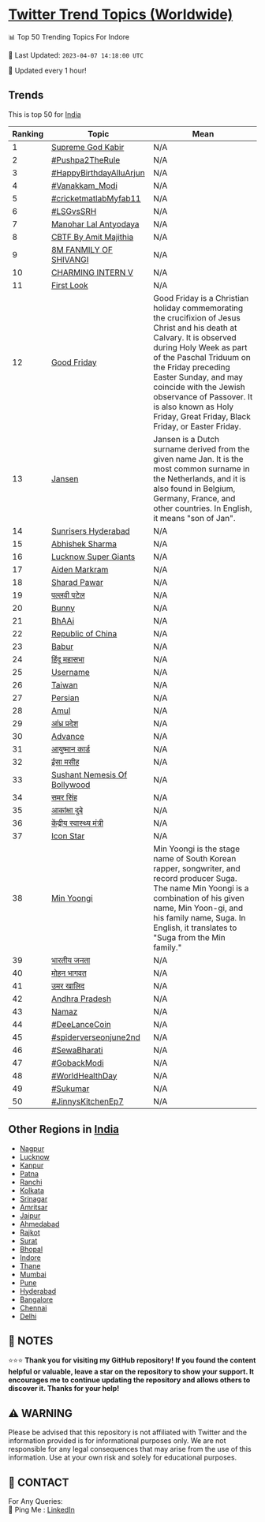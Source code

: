 [Twitter Trend Topics (Worldwide)](https://github.com/ErcinDedeoglu/Twitter-Trend-Topics)
==========


📊 Top 50 Trending Topics For Indore

📆 Last Updated: `2023-04-07 14:18:00 UTC`

🔧 Updated every 1 hour!


## Trends

This is top 50 for [India](</India>)

| Ranking | Topic | Mean |
| ------- | ------------ | ------------ |
| 1 | [Supreme God Kabir](http://twitter.com/search?q=Supreme+God+Kabir) | N/A |
| 2 | [#Pushpa2TheRule](http://twitter.com/search?q=%23Pushpa2TheRule) | N/A |
| 3 | [#HappyBirthdayAlluArjun](http://twitter.com/search?q=%23HappyBirthdayAlluArjun) | N/A |
| 4 | [#Vanakkam_Modi](http://twitter.com/search?q=%23Vanakkam_Modi) | N/A |
| 5 | [#cricketmatlabMyfab11](http://twitter.com/search?q=%23cricketmatlabMyfab11) | N/A |
| 6 | [#LSGvsSRH](http://twitter.com/search?q=%23LSGvsSRH) | N/A |
| 7 | [Manohar Lal Antyodaya](http://twitter.com/search?q=Manohar+Lal+Antyodaya) | N/A |
| 8 | [CBTF By Amit Majithia](http://twitter.com/search?q=CBTF+By+Amit+Majithia) | N/A |
| 9 | [8M FANMILY OF SHIVANGI](http://twitter.com/search?q=8M+FANMILY+OF+SHIVANGI) | N/A |
| 10 | [CHARMING INTERN V](http://twitter.com/search?q=CHARMING+INTERN+V) | N/A |
| 11 | [First Look](http://twitter.com/search?q=First+Look) | N/A |
| 12 | [Good Friday](http://twitter.com/search?q=Good+Friday) | Good Friday is a Christian holiday commemorating the crucifixion of Jesus Christ and his death at Calvary. It is observed during Holy Week as part of the Paschal Triduum on the Friday preceding Easter Sunday, and may coincide with the Jewish observance of Passover. It is also known as Holy Friday, Great Friday, Black Friday, or Easter Friday. |
| 13 | [Jansen](http://twitter.com/search?q=Jansen) | Jansen is a Dutch surname derived from the given name Jan. It is the most common surname in the Netherlands, and it is also found in Belgium, Germany, France, and other countries. In English, it means "son of Jan". |
| 14 | [Sunrisers Hyderabad](http://twitter.com/search?q=Sunrisers+Hyderabad) | N/A |
| 15 | [Abhishek Sharma](http://twitter.com/search?q=Abhishek+Sharma) | N/A |
| 16 | [Lucknow Super Giants](http://twitter.com/search?q=Lucknow+Super+Giants) | N/A |
| 17 | [Aiden Markram](http://twitter.com/search?q=Aiden+Markram) | N/A |
| 18 | [Sharad Pawar](http://twitter.com/search?q=Sharad+Pawar) | N/A |
| 19 | [पल्लवी पटेल](http://twitter.com/search?q=%e0%a4%aa%e0%a4%b2%e0%a5%8d%e0%a4%b2%e0%a4%b5%e0%a5%80+%e0%a4%aa%e0%a4%9f%e0%a5%87%e0%a4%b2) | N/A |
| 20 | [Bunny](http://twitter.com/search?q=Bunny) | N/A |
| 21 | [BhAAi](http://twitter.com/search?q=BhAAi) | N/A |
| 22 | [Republic of China](http://twitter.com/search?q=Republic+of+China) | N/A |
| 23 | [Babur](http://twitter.com/search?q=Babur) | N/A |
| 24 | [हिंदू महासभा](http://twitter.com/search?q=%e0%a4%b9%e0%a4%bf%e0%a4%82%e0%a4%a6%e0%a5%82+%e0%a4%ae%e0%a4%b9%e0%a4%be%e0%a4%b8%e0%a4%ad%e0%a4%be) | N/A |
| 25 | [Username](http://twitter.com/search?q=Username) | N/A |
| 26 | [Taiwan](http://twitter.com/search?q=Taiwan) | N/A |
| 27 | [Persian](http://twitter.com/search?q=Persian) | N/A |
| 28 | [Amul](http://twitter.com/search?q=Amul) | N/A |
| 29 | [आंध्र प्रदेश](http://twitter.com/search?q=%e0%a4%86%e0%a4%82%e0%a4%a7%e0%a5%8d%e0%a4%b0+%e0%a4%aa%e0%a5%8d%e0%a4%b0%e0%a4%a6%e0%a5%87%e0%a4%b6) | N/A |
| 30 | [Advance](http://twitter.com/search?q=Advance) | N/A |
| 31 | [आयुष्मान कार्ड](http://twitter.com/search?q=%e0%a4%86%e0%a4%af%e0%a5%81%e0%a4%b7%e0%a5%8d%e0%a4%ae%e0%a4%be%e0%a4%a8+%e0%a4%95%e0%a4%be%e0%a4%b0%e0%a5%8d%e0%a4%a1) | N/A |
| 32 | [ईसा मसीह](http://twitter.com/search?q=%e0%a4%88%e0%a4%b8%e0%a4%be+%e0%a4%ae%e0%a4%b8%e0%a5%80%e0%a4%b9) | N/A |
| 33 | [Sushant Nemesis Of Bollywood](http://twitter.com/search?q=Sushant+Nemesis+Of+Bollywood) | N/A |
| 34 | [समर सिंह](http://twitter.com/search?q=%e0%a4%b8%e0%a4%ae%e0%a4%b0+%e0%a4%b8%e0%a4%bf%e0%a4%82%e0%a4%b9) | N/A |
| 35 | [आकांक्षा दुबे](http://twitter.com/search?q=%e0%a4%86%e0%a4%95%e0%a4%be%e0%a4%82%e0%a4%95%e0%a5%8d%e0%a4%b7%e0%a4%be+%e0%a4%a6%e0%a5%81%e0%a4%ac%e0%a5%87) | N/A |
| 36 | [केंद्रीय स्वास्थ्य मंत्री](http://twitter.com/search?q=%e0%a4%95%e0%a5%87%e0%a4%82%e0%a4%a6%e0%a5%8d%e0%a4%b0%e0%a5%80%e0%a4%af+%e0%a4%b8%e0%a5%8d%e0%a4%b5%e0%a4%be%e0%a4%b8%e0%a5%8d%e0%a4%a5%e0%a5%8d%e0%a4%af+%e0%a4%ae%e0%a4%82%e0%a4%a4%e0%a5%8d%e0%a4%b0%e0%a5%80) | N/A |
| 37 | [Icon Star](http://twitter.com/search?q=Icon+Star) | N/A |
| 38 | [Min Yoongi](http://twitter.com/search?q=Min+Yoongi) | Min Yoongi is the stage name of South Korean rapper, songwriter, and record producer Suga. The name Min Yoongi is a combination of his given name, Min Yoon-gi, and his family name, Suga. In English, it translates to "Suga from the Min family." |
| 39 | [भारतीय जनता](http://twitter.com/search?q=%e0%a4%ad%e0%a4%be%e0%a4%b0%e0%a4%a4%e0%a5%80%e0%a4%af+%e0%a4%9c%e0%a4%a8%e0%a4%a4%e0%a4%be) | N/A |
| 40 | [मोहन भागवत](http://twitter.com/search?q=%e0%a4%ae%e0%a5%8b%e0%a4%b9%e0%a4%a8+%e0%a4%ad%e0%a4%be%e0%a4%97%e0%a4%b5%e0%a4%a4) | N/A |
| 41 | [उमर खालिद](http://twitter.com/search?q=%e0%a4%89%e0%a4%ae%e0%a4%b0+%e0%a4%96%e0%a4%be%e0%a4%b2%e0%a4%bf%e0%a4%a6) | N/A |
| 42 | [Andhra Pradesh](http://twitter.com/search?q=Andhra+Pradesh) | N/A |
| 43 | [Namaz](http://twitter.com/search?q=Namaz) | N/A |
| 44 | [#DeeLanceCoin](http://twitter.com/search?q=%23DeeLanceCoin) | N/A |
| 45 | [#spiderverseonjune2nd](http://twitter.com/search?q=%23spiderverseonjune2nd) | N/A |
| 46 | [#SewaBharati](http://twitter.com/search?q=%23SewaBharati) | N/A |
| 47 | [#GobackModi](http://twitter.com/search?q=%23GobackModi) | N/A |
| 48 | [#WorldHealthDay](http://twitter.com/search?q=%23WorldHealthDay) | N/A |
| 49 | [#Sukumar](http://twitter.com/search?q=%23Sukumar) | N/A |
| 50 | [#JinnysKitchenEp7](http://twitter.com/search?q=%23JinnysKitchenEp7) | N/A |



## Other Regions in [India](</India>)

* [Nagpur](</India/Nagpur.md>)
* [Lucknow](</India/Lucknow.md>)
* [Kanpur](</India/Kanpur.md>)
* [Patna](</India/Patna.md>)
* [Ranchi](</India/Ranchi.md>)
* [Kolkata](</India/Kolkata.md>)
* [Srinagar](</India/Srinagar.md>)
* [Amritsar](</India/Amritsar.md>)
* [Jaipur](</India/Jaipur.md>)
* [Ahmedabad](</India/Ahmedabad.md>)
* [Rajkot](</India/Rajkot.md>)
* [Surat](</India/Surat.md>)
* [Bhopal](</India/Bhopal.md>)
* [Indore](</India/Indore.md>)
* [Thane](</India/Thane.md>)
* [Mumbai](</India/Mumbai.md>)
* [Pune](</India/Pune.md>)
* [Hyderabad](</India/Hyderabad.md>)
* [Bangalore](</India/Bangalore.md>)
* [Chennai](</India/Chennai.md>)
* [Delhi](</India/Delhi.md>)



## 📝 NOTES

⭐⭐⭐ **Thank you for visiting my GitHub repository! If you found the content helpful or valuable, leave a star on the repository to show your support. It encourages me to continue updating the repository and allows others to discover it. Thanks for your help!**


## ⚠️ WARNING

Please be advised that this repository is not affiliated with Twitter and the information provided is for informational purposes only. We are not responsible for any legal consequences that may arise from the use of this information. Use at your own risk and solely for educational purposes.


## 📨 CONTACT

 For Any Queries:  
            🏓 Ping Me : [LinkedIn](https://www.linkedin.com/in/ercindedeoglu/)
